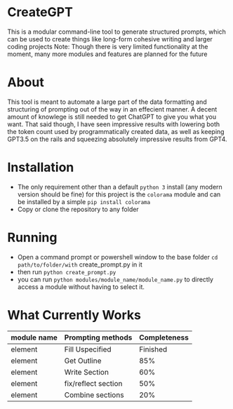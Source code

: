 # CreateGPT
This is a modular command-line tool to generate structured prompts, which can be used to create things like long-form cohesive writing and larger coding projects
Note: Though there is very limited functionality at the moment, many more modules and features are planned for the future

# About
This tool is meant to automate a large part of the data formatting and structuring of prompting out of the way in an effecient manner. A decent amount of knowlege is still needed to get ChatGPT to give you what you want. That said though, I have seen impressive results with lowering both the token count used by programmatically created data, as well as keeping GPT3.5 on the rails and squeezing absolutely impressive results from GPT4.

# Installation
* The only requirement other than a default ```python 3``` install (any modern version should be fine) for this project is the ```colorama``` module and can be installed by a simple ```pip install colorama```
* Copy or clone the repository to any folder

# Running
* Open a command prompt or powershell window to the base folder ```cd path/to/folder/with``` create_prompt.py in it
* then run ```python create_prompt.py```
* you can run ```python modules/module_name/module_name.py``` to directly access a module without having to select it.

# What Currently Works
module name     | Prompting methods | Completeness
------------- | -------------       |----------------
element  | Fill Uspecified          |Finished
element  | Get Outline          |85%
element  | Write Section          |60%
element  | fix/reflect section          |50%
element  | Combine sections       |20%
